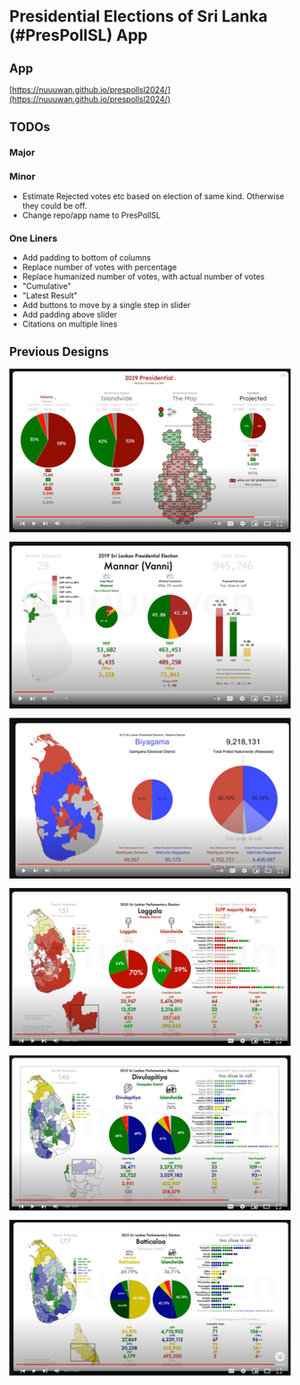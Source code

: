 # Presidential Elections of Sri Lanka (#PresPollSL) App

## App

[https://nuuuwan.github.io/prespollsl2024/](https://nuuuwan.github.io/prespollsl2024/)

## TODOs

### Major

### Minor

* Estimate Rejected votes etc based on election of same kind. Otherwise they could be off.
* Change repo/app name to PresPollSL

### One Liners

* Add padding to bottom of columns
* Replace number of votes with percentage
* Replace humanized number of votes, with actual number of votes
* "Cumulative"
* "Latest Result"
* Add buttons to move by a single step in slider
* Add padding above slider
* Citations on multiple lines

## Previous Designs

![PresPollSL2024-v1](README.files/PresPollSL2024-v1.png)

![PresPollSL2019-v1](README.files/PresPollSL2019-v1.png)

![PresPollSL2015](README.files/PresPollSL2015.png)

![GenElecSL2020](README.files/GenElecSL2020.png)

![GenElecSL2015-v2](README.files/GenElecSL2015-v2.png)

![GenElecSL2015-v1](README.files/GenElecSL2015-v1.png)
